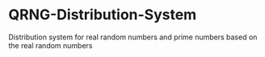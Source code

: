 # QRNG-Distribution-System
Distribution system for real random numbers and prime numbers based on the real random numbers
